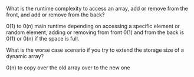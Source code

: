 What is the runtime complexity to access an array, add or remove from the front, and add or remove from the back?

0(1) to 0(n) main runtime depending on accessing a specific element or random element, adding or removing from front 0(1) and from the back is 0(1) or 0(n) if the space is full.

What is the worse case scenario if you try to extend the storage size of a dynamic array?

0(n) to copy over the old array over to the new one